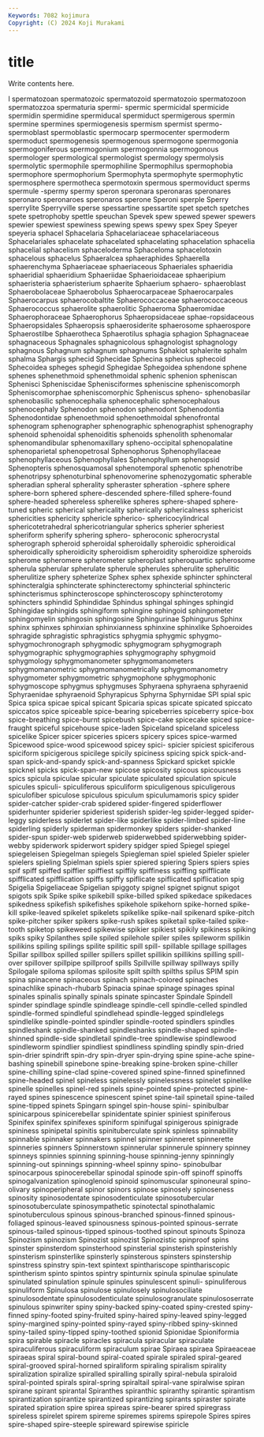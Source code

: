 ```yaml
---
Keywords: 7082 kojimura
Copyright: (C) 2024 Koji Murakami
---
```


# title

Write contents here.



l spermatozoan spermatozoic
spermatozoid spermatozoio spermatozoon spermatozzoa spermaturia spermi- spermic spermicidal spermicide spermidin
spermidine spermiducal spermiduct spermigerous spermin spermine spermines spermiogenesis spermism spermist
spermo- spermoblast spermoblastic spermocarp spermocenter spermoderm spermoduct spermogenesis spermogenous spermogone
spermogonia spermogoniferous spermogonium spermogonnia spermogonous spermologer spermological spermologist spermology spermolysis
spermolytic spermophile spermophiline Spermophilus spermophobia spermophore spermophorium Spermophyta spermophyte spermophytic
spermosphere spermotheca spermotoxin spermous spermoviduct sperms spermule -spermy spermy speron
speronara speronaras speronares speronaro speronaroes speronaros sperone Speroni sperple Sperry
sperrylite Sperryville sperse spessartine spessartite spet spetch spetches spete spetrophoby
spettle speuchan Spevek spew spewed spewer spewers spewier spewiest spewiness
spewing spews spewy spex Spey Speyer speyeria sphacel Sphacelaria Sphacelariaceae
sphacelariaceous Sphacelariales sphacelate sphacelated sphacelating sphacelation sphacelia sphacelial sphacelism sphaceloderma
Sphaceloma sphacelotoxin sphacelous sphacelus Sphaeralcea sphaeraphides Sphaerella sphaerenchyma Sphaeriaceae sphaeriaceous
Sphaeriales sphaeridia sphaeridial sphaeridium Sphaeriidae Sphaerioidaceae sphaeripium sphaeristeria sphaeristerium sphaerite
Sphaerium sphaero- sphaeroblast Sphaerobolaceae Sphaerobolus Sphaerocarpaceae Sphaerocarpales Sphaerocarpus sphaerocobaltite Sphaerococcaceae
sphaerococcaceous Sphaerococcus sphaerolite sphaerolitic Sphaeroma Sphaeromidae Sphaerophoraceae Sphaerophorus Sphaeropsidaceae sphae-ropsidaceous
Sphaeropsidales Sphaeropsis sphaerosiderite sphaerosome sphaerospore Sphaerostilbe Sphaerotheca Sphaerotilus sphagia sphagion
Sphagnaceae sphagnaceous Sphagnales sphagnicolous sphagnologist sphagnology sphagnous Sphagnum sphagnum sphagnums
Sphakiot sphalerite sphalm sphalma Sphargis sphecid Sphecidae Sphecina sphecius sphecoid
Sphecoidea spheges sphegid Sphegidae Sphegoidea sphendone sphene sphenes sphenethmoid sphenethmoidal
sphenic sphenion spheniscan Sphenisci Spheniscidae Sphenisciformes spheniscine spheniscomorph Spheniscomorphae spheniscomorphic
Spheniscus spheno- sphenobasilar sphenobasilic sphenocephalia sphenocephalic sphenocephalous sphenocephaly Sphenodon sphenodon
sphenodont Sphenodontia Sphenodontidae sphenoethmoid sphenoethmoidal sphenofrontal sphenogram sphenographer sphenographic sphenographist
sphenography sphenoid sphenoidal sphenoiditis sphenoids sphenolith sphenomalar sphenomandibular sphenomaxillary spheno-occipital
sphenopalatine sphenoparietal sphenopetrosal Sphenophorus Sphenophyllaceae sphenophyllaceous Sphenophyllales Sphenophyllum sphenopsid Sphenopteris
sphenosquamosal sphenotemporal sphenotic sphenotribe sphenotripsy sphenoturbinal sphenovomerine sphenozygomatic spherable spheradian
spheral spherality spheraster spheration -sphere sphere sphere-born sphered sphere-descended sphere-filled
sphere-found sphere-headed sphereless spherelike spheres sphere-shaped sphere-tuned spheric spherical sphericality
spherically sphericalness sphericist sphericities sphericity sphericle spherico- sphericocylindrical sphericotetrahedral sphericotriangular
spherics spherier spheriest spheriform spherify sphering sphero- spheroconic spherocrystal spherograph
spheroid spheroidal spheroidally spheroidic spheroidical spheroidically spheroidicity spheroidism spheroidity spheroidize
spheroids spherome spheromere spherometer spheroplast spheroquartic spherosome spherula spherular spherulate
spherule spherules spherulite spherulitic spherulitize sphery spheterize Sphex sphex sphexide
sphincter sphincteral sphincteralgia sphincterate sphincterectomy sphincterial sphincteric sphincterismus sphincteroscope sphincteroscopy
sphincterotomy sphincters sphindid Sphindidae Sphindus sphingal sphinges sphingid Sphingidae sphingids
sphingiform sphingine sphingoid sphingometer sphingomyelin sphingosin sphingosine Sphingurinae Sphingurus Sphinx
sphinx sphinxes sphinxian sphinxianness sphinxine sphinxlike Sphoeroides sphragide sphragistic sphragistics
sphygmia sphygmic sphygmo- sphygmochronograph sphygmodic sphygmogram sphygmograph sphygmographic sphygmographies sphygmography
sphygmoid sphygmology sphygmomanometer sphygmomanometers sphygmomanometric sphygmomanometrically sphygmomanometry sphygmometer sphygmometric sphygmophone
sphygmophonic sphygmoscope sphygmus sphygmuses Sphyraena sphyraena sphyraenid Sphyraenidae sphyraenoid Sphyrapicus
Sphyrna Sphyrnidae SPI spial spic Spica spica spicae spical spicant
Spicaria spicas spicate spicated spiccato spiccatos spice spiceable spice-bearing spiceberries
spiceberry spice-box spice-breathing spice-burnt spicebush spice-cake spicecake spiced spice-fraught spiceful
spicehouse spice-laden Spiceland spiceland spiceless spicelike Spicer spicer spiceries spicers
spicery spices spice-warmed Spicewood spice-wood spicewood spicey spici- spicier spiciest
spiciferous spiciform spicigerous spicilege spicily spiciness spicing spick spick-and-span spick-and-spandy
spick-and-spanness Spickard spicket spickle spicknel spicks spick-span-new spicose spicosity spicous
spicousness spics spicula spiculae spicular spiculate spiculated spiculation spicule spicules
spiculi- spiculiferous spiculiform spiculigenous spiculigerous spiculofiber spiculose spiculous spiculum spiculumamoris
spicy spider spider-catcher spider-crab spidered spider-fingered spiderflower spiderhunter spiderier spideriest
spiderish spider-leg spider-legged spider-leggy spiderless spiderlet spider-like spiderlike spider-limbed spider-line
spiderling spiderly spiderman spidermonkey spiders spider-shanked spider-spun spider-web spiderweb spiderwebbed
spiderwebbing spider-webby spiderwork spiderwort spidery spidger spied Spiegel spiegel spiegeleisen
Spiegelman spiegels Spiegleman spiel spieled Spieler spieler spielers spieling Spielman
spiels spier spiered spiering Spiers spiers spies spif spiff spiffed
spiffier spiffiest spiffily spiffiness spiffing spifflicate spifflicated spifflication spiffs spiffy
spiflicate spiflicated spiflication spig Spigelia Spigeliaceae Spigelian spiggoty spignel spignet
spignut spigot spigots spik Spike spike spikebill spike-billed spiked spikedace
spikedaces spikedness spikefish spikefishes spikehole spikehorn spike-horned spike-kill spike-leaved spikelet
spikelets spikelike spike-nail spikenard spike-pitch spike-pitcher spiker spikers spike-rush spikes
spiketail spike-tailed spike-tooth spiketop spikeweed spikewise spikier spikiest spikily spikiness
spiking spiks spiky Spilanthes spile spiled spilehole spiler spiles spileworm
spilikin spilikins spiling spilings spilite spilitic spill spill- spillable spillage
spillages Spillar spillbox spilled spiller spillers spillet spillikin spillikins spilling
spill-over spillover spillpipe spillproof spills Spillville spillway spillways spilly Spilogale
spiloma spilomas spilosite spilt spilth spilths spilus SPIM spin spina
spinacene spinaceous spinach spinach-colored spinaches spinachlike spinach-rhubarb Spinacia spinae spinage
spinages spinal spinales spinalis spinally spinals spinate spincaster Spindale Spindell
spinder spindlage spindle spindleage spindle-cell spindle-celled spindled spindle-formed spindleful spindlehead
spindle-legged spindlelegs spindlelike spindle-pointed spindler spindle-rooted spindlers spindles spindleshank spindle-shanked
spindleshanks spindle-shaped spindle-shinned spindle-side spindletail spindle-tree spindlewise spindlewood spindleworm spindlier
spindliest spindliness spindling spindly spin-dried spin-drier spindrift spin-dry spin-dryer spin-drying
spine spine-ache spine-bashing spinebill spinebone spine-breaking spine-broken spine-chiller spine-chilling spine-clad
spine-covered spined spine-finned spinefinned spine-headed spinel spineless spinelessly spinelessness spinelet
spinelike spinelle spinelles spinel-red spinels spine-pointed spine-protected spine-rayed spines spinescence
spinescent spinet spine-tail spinetail spine-tailed spine-tipped spinets Spingarn spingel spin-house
spini- spinibulbar spinicarpous spinicerebellar spinidentate spinier spiniest spiniferous Spinifex spinifex
spinifexes spiniform spinifugal spinigerous spinigrade spininess spinipetal spinitis spinituberculate spink
spinless spinnability spinnable spinnaker spinnakers spinnel spinner spinneret spinnerette spinneries
spinners Spinnerstown spinnerular spinnerule spinnery spinney spinneys spinnies spinning spinning-house
spinning-jenny spinningly spinning-out spinnings spinning-wheel spinny spino- spinobulbar spinocarpous spinocerebellar
spinodal spinode spin-off spinoff spinoffs spinogalvanization spinoglenoid spinoid spinomuscular spinoneural
spino-olivary spinoperipheral spinor spinors spinose spinosely spinoseness spinosity spinosodentate spinosodenticulate
spinosotubercular spinosotuberculate spinosympathetic spinotectal spinothalamic spinotuberculous spinous spinous-branched spinous-finned spinous-foliaged
spinous-leaved spinousness spinous-pointed spinous-serrate spinous-tailed spinous-tipped spinous-toothed spinout spinouts Spinoza
Spinozism spinozism Spinozist spinozist Spinozistic spinproof spins spinster spinsterdom spinsterhood
spinsterial spinsterish spinsterishly spinsterism spinsterlike spinsterly spinsterous spinsters spinstership spinstress
spinstry spin-text spintext spinthariscope spinthariscopic spintherism spinto spintos spintry spinturnix
spinula spinulae spinulate spinulated spinulation spinule spinules spinulescent spinuli- spinuliferous
spinuliform Spinulosa spinulose spinulosely spinulosociliate spinulosodentate spinulosodenticulate spinulosogranulate spinulososerrate spinulous
spinwriter spiny spiny-backed spiny-coated spiny-crested spiny-finned spiny-footed spiny-fruited spiny-haired spiny-leaved
spiny-legged spiny-margined spiny-pointed spiny-rayed spiny-ribbed spiny-skinned spiny-tailed spiny-tipped spiny-toothed spionid
Spionidae Spioniformia spira spirable spiracle spiracles spiracula spiracular spiraculate spiraculiferous
spiraculiform spiraculum spirae Spiraea spiraea Spiraeaceae spiraeas spiral spiral-bound spiral-coated
spirale spiraled spiral-geared spiral-grooved spiral-horned spiraliform spiraling spiralism spirality spiralization
spiralize spiralled spiralling spirally spiral-nebula spiraloid spiral-pointed spirals spiral-spring spiraltail
spiral-vane spiralwise spiran spirane spirant spirantal Spiranthes spiranthic spiranthy spirantic
spirantism spirantization spirantize spirantized spirantizing spirants spiraster spirate spirated spiration
spire spirea spireas spire-bearer spired spiregrass spireless spirelet spirem spireme
spiremes spirems spirepole Spires spires spire-shaped spire-steeple spireward spirewise spiricle
